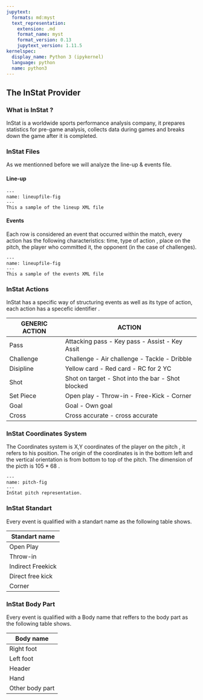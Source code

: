 ```yaml
---
jupytext:
  formats: md:myst
  text_representation:
    extension: .md
    format_name: myst
    format_version: 0.13
    jupytext_version: 1.11.5
kernelspec:
  display_name: Python 3 (ipykernel)
  language: python
  name: python3
---
```


## The InStat Provider

### What is InStat ?
InStat is a worldwide sports performance analysis company, it prepares statistics for pre-game analysis, collects data during games and breaks down the game after it is completed.

### InStat Files
As we mentionned before we will analyze the line-up & events file.

#### Line-up 
```{figure} img/lineupxml.png
---
name: lineupfile-fig
---
This a sample of the lineup XML file
```

#### Events
Each row is considered an event that occurred within the match, every action has the following characteristics: time, type of action , place on the pitch, the player who committed it, the opponent (in the case of challenges).
```{figure} img/eventsxml.png
---
name: lineupfile-fig
---
This a sample of the events XML file
```
### InStat Actions
InStat has a specific way of structuring events as well as its type of action, each action has a specefic identifier .

|GENERIC ACTION| ACTION|
|--------------|-------|
|Pass| Attacking pass - Key pass - Assist - Key Assit|
|Challenge| Challenge - Air challenge - Tackle - Dribble |
|Disipline| Yellow card - Red card - RC for 2 YC| 
|Shot| Shot on target - Shot into the bar - Shot blocked|
|Set Piece|Open play - Throw-in - Free-Kick - Corner|
|Goal|Goal - Own goal|
|Cross|Cross accurate - cross accurate|

### InStat Coordinates System
The Coordinates system is X,Y coordinates of the player on the pitch , it refers to his position.
The origin of the coordinates is in the bottom left and the vertical orientation is from bottom to top of the pitch. The dimension of the picth is 105 * 68 .
```{figure} img/pitch.png
---
name: pitch-fig
---
InStat pitch representation. 
```

### InStat Standart
Every event is qualified with a standart name as the following table shows.

|Standart name|
|-------------|
|Open Play|
|Throw-in|
|Indirect Freekick|
|Direct free kick|
|Corner|

### InStat Body Part
Every event is qualified with a Body name that reffers to the body part as the following table shows.

|Body name|
|-------------|
|Right foot|
|Left foot|
|Header|
|Hand|
|Other body part|
